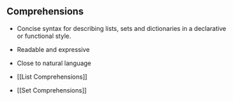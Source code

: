 ## Comprehensions

- Concise syntax for describing lists, sets and dictionaries in a declarative or functional style.
- Readable and expressive
- Close to natural language

- [[List Comprehensions]] 
- [[Set Comprehensions]]